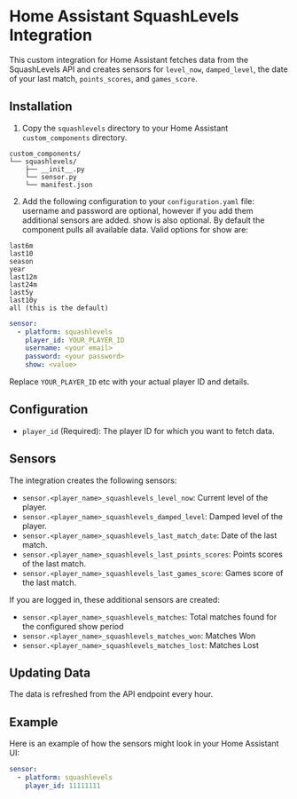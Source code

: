# Home Assistant SquashLevels Integration

This custom integration for Home Assistant fetches data from the SquashLevels API and creates sensors for `level_now`, `damped_level`, the date of your last match, `points_scores`, and `games_score`.

## Installation

1. Copy the `squashlevels` directory to your Home Assistant `custom_components` directory.

```
custom_components/
└── squashlevels/
    ├── __init__.py
    └── sensor.py
    └── manifest.json
```

2. Add the following configuration to your `configuration.yaml` file:
username and password are optional, however if you add them additional sensors are added.
show is also optional. By default the component pulls all available data. Valid options for show are:
```
last6m
last10
season
year
last12m
last24m
last5y
last10y
all (this is the default)
```

```yaml
sensor:
  - platform: squashlevels
    player_id: YOUR_PLAYER_ID
    username: <your email>
    password: <your password>
    show: <value>
```

Replace `YOUR_PLAYER_ID` etc with your actual player ID and details.

## Configuration

- `player_id` (Required): The player ID for which you want to fetch data.

## Sensors

The integration creates the following sensors:

- `sensor.<player_name>_squashlevels_level_now`: Current level of the player.
- `sensor.<player_name>_squashlevels_damped_level`: Damped level of the player.
- `sensor.<player_name>_squashlevels_last_match_date`: Date of the last match.
- `sensor.<player_name>_squashlevels_last_points_scores`: Points scores of the last match.
- `sensor.<player_name>_squashlevels_last_games_score`: Games score of the last match.

If you are logged in, these additional sensors are created:

- `sensor.<player_name>_squashlevels_matches`: Total matches found for the configured show period
- `sensor.<player_name>_squashlevels_matches_won`: Matches Won
- `sensor.<player_name>_squashlevels_matches_lost`: Matches Lost

## Updating Data

The data is refreshed from the API endpoint every hour.

## Example

Here is an example of how the sensors might look in your Home Assistant UI:

```yaml
sensor:
  - platform: squashlevels
    player_id: 11111111
```

